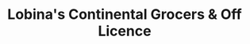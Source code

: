 ---
title: "Lobina's Continental Grocers & Off Licence"
url: /ilkeston/lobinas-continental-grocers-and-off-licence/
shop: convenience
---